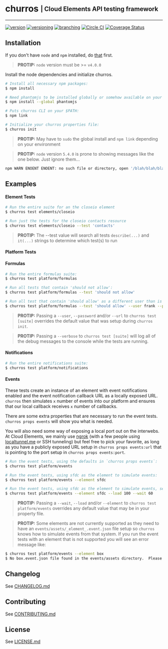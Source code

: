 # churros <sub><sup>| Cloud Elements API testing framework </sup></sub>

--------------------------------------------------------------------------------

[![version](http://img.shields.io/badge/version-v0.2.0-blue.svg)](#) [![versioning](http://img.shields.io/badge/versioning-semver-blue.svg)](http://semver.org/) [![branching](http://img.shields.io/badge/branching-github%20flow-blue.svg)](https://guides.github.com/introduction/flow/) [![Circle CI](https://circleci.com/gh/cloud-elements/churros.svg?style=shield&circle-token=06ba43ddb954fcb3687b5e41fbdf607f1846bbc0)](https://circleci.com/gh/cloud-elements/churros)
[![Coverage Status](https://coveralls.io/repos/github/cloud-elements/churros/badge.svg?branch=master&t=9nr0dk)](https://coveralls.io/github/cloud-elements/churros?branch=master)


## Installation
If you don't have `node` and `npm` installed, do [that](https://docs.npmjs.com/getting-started/installing-node) first.

> **PROTIP:** `node` version must  be >= `v4.0.0`

Install the node dependencies and initialize churros.

```bash
# Install all necessary npm packages:
$ npm install

# Need phantomjs to be installed globally or somehow available on your $PATH:
$ npm install --global phantomjs

# Puts churros CLI on your $PATH:
$ npm link

# Initialize your churros properties file:
$ churros init
```

> **PROTIP:** May have to `sudo` the global install and `npm link` depending on your environment

> **PROTIP:** `node` version `5.4.0` is prone to showing messages like the one below.  Just ignore them...
```bash
npm WARN ENOENT ENOENT: no such file or directory, open '/blah/blah/blah/churros/src/core/package.json'
```

## Examples

#### Element Tests
```bash
# Run the entire suite for an the closeio element
$ churros test elements/closeio

# Run just the tests for the closeio contacts resource
$ churros test elements/closeio --test 'contacts'
```

> **PROTIP:** The --test value will search all tests `describe(...)` and `it(...)` strings to determine which test(s) to run

#### Platform Tests

#### Formulas
```bash
# Run the entire formulas suite:
$ churros test platform/formulas

# Run all tests that contain 'should not allow':
$ churros test platform/formulas --test 'should not allow'

# Run all test that contain 'should allow' as a different user than is setup in your properties file:
$ churros test platform/formulas --test 'should allow' --user frank --password ricard
```

> **PROTIP:** Passing a `--user`, `--password` and/or `--url` to `churros test [suite]` overrides the default value that was setup during `churros init`.

> __PROTIP:__ Passing a `--verbose` to `churros test [suite]` will log all of the debug messages to the console while the tests are running.

#### Notifications
```bash
# Run the entire notifications suite:
$ churros test platform/notifications
```

#### Events
These tests create an instance of an element with event notifications enabled and the event notification callback URL as a locally exposed URL.  `churros` then simulates `x` number of events into our platform and ensures that our local callback receives `x` number of callbacks.

There are some extra properties that are necessary to run the event tests.  `churros props events` will show you what is needed.  

You will also need some way of exposing a local port out on the interwebs.  At Cloud Elements, we mainly use [ngrok](https://ngrok.com/) (with a few people using [localtunnel.me](https://localtunnel.me/) or SSH tunneling) but feel free to pick your favorite, as long as you have a publicly exposed URL setup in `churros props events:url` that is pointing to the port setup in `churros props events:port`.

```bash
# Run the event tests, using the defaults in `churros props events`:
$ churros test platform/events

# Run the event tests, using sfdc as the element to simulate events:
$ churros test platform/events --element sfdc

# Run the event tests, using sfdc as the element to simulate events, sending in 100 events and waiting 60 seconds to receive them in churros:
$ churros test platform/events --element sfdc --load 100 --wait 60
```

> **PROTIP:** Passing a `--wait`, `--load` and/or `--element` to `churros test platform/events` overrides any default value that may be in your property file.

> **PROTIP:** Some elements are not currently supported as they need to have an `events/assets/_element_.event.json` file setup so `churros` knows how to simulate events from that system.  If you run the event tests with an element that is not supported you will see an error message like:
```bash
$ churros test platform/events --element box
$ No box.event.json file found in the events/assets directory.  Please create this file before this element can be tested with events
```


## Changelog
See [CHANGELOG.md](CHANGELOG.md)

## Contributing
See [CONTRIBUTING.md](CONTRIBUTING.md)

## License
See [LICENSE.md](LICENSE.md)
